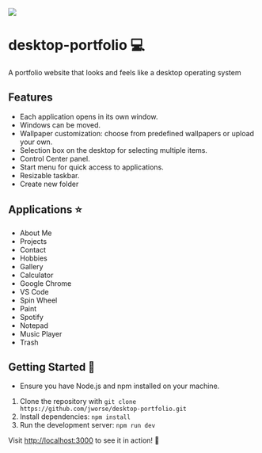 ![](https://jworse.com/img/projects/desktop-portfolio.jpg)

# desktop-portfolio 💻
A portfolio website that looks and feels like a desktop operating system

## Features
- Each application opens in its own window.
- Windows can be moved.
- Wallpaper customization: choose from predefined wallpapers or upload your own.
- Selection box on the desktop for selecting multiple items.
- Control Center panel.
- Start menu for quick access to applications.
- Resizable taskbar.
- Create new folder


## Applications ⭐
- About Me  
- Projects  
- Contact  
- Hobbies  
- Gallery  
- Calculator  
- Google Chrome  
- VS Code  
- Spin Wheel  
- Paint  
- Spotify  
- Notepad  
- Music Player  
- Trash


## Getting Started 🔧
- Ensure you have Node.js and npm installed on your machine.

1. Clone the repository with `git clone https://github.com/jworse/desktop-portfolio.git`
2. Install dependencies: `npm install`
3. Run the development server: `npm run dev`

Visit [http://localhost:3000](http://localhost:3000) to see it in action! 🎉
